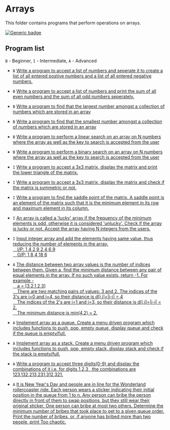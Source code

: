 # Arrays

This folder contains programs that perform operations on arrays.


[![Generic badge](https://img.shields.io/badge/ProgramCount-16-<COLOR>.svg)](https://shields.io/)

## Program list

`B` - Beginner, `I` - Intermediate, `A` - Advanced

* `B` [Write a program to accept a list of numbers and seperate it to create a list of all entered postive numbers and a list of all entered negative numbers.](seperatePostiveNegative.cpp)

* `B` [Write a program to accept a list of numbers and print the sum of all even numbers and the sum of all odd numbers seperately.](sumOfEvenAndOdd.cpp)

* `B` [Write a program to find that the largest number amongst a collection of numbers which are stored in an array](maxElementArray.cpp)

* `B` [Write a program to find that the smallest number amongst a collection of numbers which are stored in an array](minElementArray.cpp)

* `B` [Write a program to perform a linear search on an array on N numbers where the array as well as the key to search is accepted from the user](linearSearch.cpp)

* `B` [Write a program to perform a binary search on an array on N numbers where the array as well as the key to search is accepted from the user](binarySearch.cpp)

* `I` [Write a program to accept a 3x3 matrix, display the matrix and print the lower triangle of the matrix.](lowerTriangularMatrix.cpp)

* `I` [Write a program to accept a 3x3 matrix, display the matrix and check if the matrix is symmetric or not.](symmtericMatrix.cpp)

* `I` [Write a program to find the saddle point of the matrix. A saddle point is an element of the matrix such that it is the minimum element in its row and maximum element in its column.](matrixSaddlePoint.cpp)

* `I` [An array is called a 'lucky' array if the frequency of the minimum elements is odd, otherwise it is considered 'unlucky'. Check  if the array is lucky or not. Accept the array having N integers from the users.](luckyArray.cpp)

* `I` [Input integer array and add the elements having same value, thus reducing the number of elements in the array. 
</br>&emsp;I/P: 1 4 2 9 2 4 6 9
</br>&emsp;O/P: 1 8 4 18 6](arrayReduce.cpp)

* `A` [The distance between two array values is the number of indices between them. Given a, find the minimum distance between any pair of equal elements in the array. If no such value exists, return -1. For example - 
<br>&emsp;a = \[3,2,1,2,3\]
<br>&emsp;There are two matching pairs of values: 3 and 2. The indices of the 3's are i=0 and j=4, so their distance is d\[i,j\]=|j-i| = 4
<br>&emsp;The indices of the 2's are i=1 and j=3, so their distance is d\[i,j\]=|j-i| = 2.
<br>&emsp;The minimum distance is min(4,2) = 2.](minimumDistance.cpp)

* `A` [Implement array as a queue. Create a menu driven program which includes functions to push, pop, empty queue, display queue and check if the queue is empty/full.](arrayAsQueue.cpp)

* `A` [Implement array as a stack. Create a menu driven program which includes functions to push, pop, empty stack, display stack and check if the stack is empty/full.](arrayAsStack.cpp)

* `A` [Write a program to accept three digits(0-9) and display the combinations of it i.e. for digits 1,2,3 , the combinations are 123,132,213,231,312,321.](combinationsOf3DigitNumber.cpp)

* `A` [It is New Year's Day and people are in line for the Wonderland rollercoaster ride. Each person wears a sticker indicating their initial position in the queue from 1 to n. Any person can bribe the person directly in front of them to swap positions, but they still wear their original sticker. One person can bribe at most two others.
Determine the minimum number of bribes that took place to get to a given queue order. Print the number of bribes, or, if anyone has bribed more than two people, print Too chaotic.](bribeCalculator.cpp)


